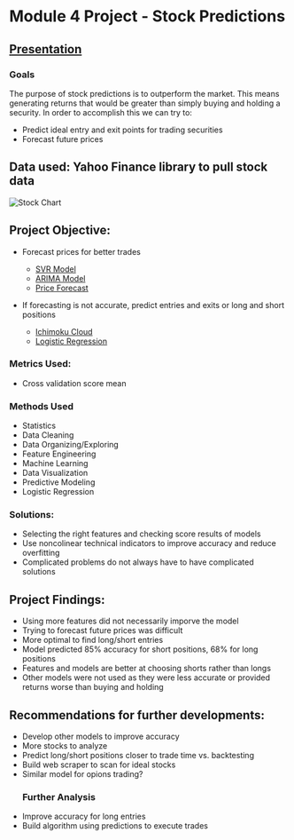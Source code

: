 # Module 4 Project - Stock Predictions

## [Presentation](https://github.com/geomms/Mod4_Project/blob/master/Picking%20Bearish%20Entries.pdf)

### Goals
The purpose of stock predictions is to outperform the market. This means generating returns that would be greater than simply buying and holding a security. In order to accomplish this we can try to:

- Predict ideal entry and exit points for trading securities
- Forecast future prices

## Data used: Yahoo Finance library to pull stock data
![Stock Chart](https://www.liberatedstocktrader.com/wp-content/uploads/2009/03/NFLX-Basic-Chart-Volume-696x356.jpg)

## Project Objective:

- Forecast prices for better trades
  - [SVR Model](https://github.com/geomms/Mod4_Project/blob/master/SVR%20Model.ipynb)
  - [ARIMA Model](https://github.com/geomms/Mod4_Project/blob/master/ARIMA%20Model.ipynb)
  - [Price Forecast](https://github.com/geomms/Mod4_Project/blob/master/Price%20Forecast.ipynb)
  
- If forecasting is not accurate, predict entries and exits or long and short positions
  - [Ichimoku Cloud](https://github.com/geomms/Mod4_Project/blob/master/Ichimoku%20Cloud.ipynb)
  - [Logistic Regression](https://github.com/geomms/Mod4_Project/blob/master/Logistic%20Regression%20Model.ipynb) 
  
### Metrics Used:
- Cross validation score mean

### Methods Used
* Statistics
* Data Cleaning
* Data Organizing/Exploring
* Feature Engineering
* Machine Learning
* Data Visualization
* Predictive Modeling
* Logistic Regression

### Solutions:
- Selecting the right features and checking score results of models
- Use noncolinear technical indicators to improve accuracy and reduce overfitting
- Complicated problems do not always have to have complicated solutions

## Project Findings:
- Using more features did not necessarily imporve the model
- Trying to forecast future prices was difficult
- More optimal to find long/short entries
- Model predicted 85% accuracy for short positions, 68% for long positions
- Features and models are better at choosing shorts rather than longs
- Other models were not used as they were less accurate or provided returns worse than buying and holding

## Recommendations for further developments:
- Develop other models to improve accuracy
- More stocks to analyze
- Predict long/short positions closer to trade time vs. backtesting
- Build web scraper to scan for ideal stocks
- Similar model for opions trading?
  ### Further Analysis
 - Improve accuracy for long entries
 - Build algorithm using predictions to execute trades
